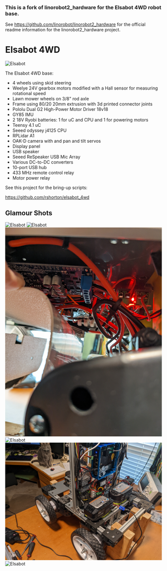 ### This is a fork of linorobot2_hardware for the Elsabot 4WD robot base.

See https://github.com/linorobot/linorobot2_hardware for the official readme information for the linorobot2_hardware project.


# Elsabot 4WD

![Elsabot](docs/elsabot_1.jpg)

The Elsabot 4WD base:

* 4 wheels using skid steering
* Weelye 24V gearbox motors modified with a Hall sensor for measuring rotational speed
* Lawn mower wheels on 3/8" rod axle
* Frame using 80/20 20mm extrusion with 3d printed connector joints
* Pololu Dual G2 High-Power Motor Driver 18v18
* GY85 IMU
* 2 18V Ryobi batteries: 1 for uC and CPU and 1 for powering motors
* Teensy 4.1 uC
* Seeed odyssey j4125 CPU
* RPLidar A1
* OAK-D camera with and pan and tilt servos
* Display panel
* USB speaker
* Seeed ReSpeaker USB Mic Array
* Various DC-to-DC converters
* 10-port USB hub
* 433 MHz remote control relay
* Motor power relay

See this project for the bring-up scripts:

https://github.com/rshorton/elsabot_4wd


## Glamour Shots

![Elsabot](docs/elsabot_2.jpg)
![Elsabot](docs/elsabot_3.jpg)
![Elsabot](docs/elsabot_4.jpg)
![Elsabot](docs/elsabot_5.jpg)
![Elsabot](docs/elsabot_6.jpg)
![Elsabot](docs/elsabot_7.jpg)